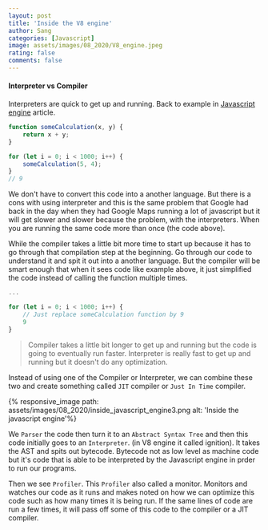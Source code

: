 ```yaml
---
layout: post
title: 'Inside the V8 engine'
author: Sang
categories: [Javascript]
image: assets/images/08_2020/V8_engine.jpeg
rating: false
comments: false
---
```


#### Interpreter vs Compiler

Interpreters are quick to get up and running. Back to example in [Javascript engine](/javascript-engine) article.

```javascript
function someCalculation(x, y) {
	return x + y;
}

for (let i = 0; i < 1000; i++) {
	someCalculation(5, 4);
}
// 9
```

We don't have to convert this code into a another language. But there is a cons with using interpreter and this is the same problem that Google had back in the day when they had Google Maps running a lot of javascript but it will get slower and slower because the problem, with the interpreters. When you are running the same code more than once (the code above).

While the compiler takes a little bit more time to start up because it has to go through that compilation step at the beginning. Go through our code to understand it and spit it out into a another language. But the compiler will be smart enough that when it sees code like example above, it just simplified the code instead of calling the function multiple times.

```javascript
...

for (let i = 0; i < 1000; i++) {
	// Just replace someCalculation function by 9
	9
}
```

> Compiler takes a little bit longer to get up and running but the code is going to eventually run faster. Interpreter is really fast to get up and running but it doesn't do any optimization.

Instead of using one of the Compiler or Interpreter, we can combine these two and create something called `JIT` compiler or `Just In Time` compiler.

{% responsive_image path: assets/images/08_2020/inside_javascript_engine3.png alt: 'Inside the javascript engine'%}

We `Parser` the code then turn it to an `Abstract Syntax Tree` and then this code initially goes to an `Interpreter`. (in V8 engine it called ignition). It takes the AST and spits out bytecode. Bytecode not as low level as machine code but it's code that is able to be interpreted by the Javascript engine in prder to run our programs.

Then we see `Profiler`. This `Profiler` also called a monitor. Monitors and watches our code as it runs and makes noted on how we can optimize this code such as how many times it is being run. If the same lines of code are run a few times, it will pass off some of this code to the compiler or a JIT compiler.
